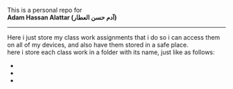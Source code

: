 This is a personal repo for
 <br> 
 <strong> Adam Hassan Alattar (آدم حسن العطار)</strong>
 <br>
 <hr>
 Here i just store my class work assignments that i do so i can access them on all of my devices, and also have them stored in a safe place.<br>
 here i store each class work in a folder with its name, just like as follows:<br>
 <ul>
    <li>
    <li>
    <li>
